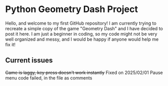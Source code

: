 # Python Geometry Dash Project
Hello, and welcome to my first GitHub repository!
I am currently trying to recreate a simple copy of the game "Geometry Dash" and I have decided to post it here.
I am just a beginner in coding, so my code might not be very well organized and messy, and I would be happy if anyone would help me fix it!

## Current issues
~~Game is laggy, key press doesn't work instantly~~ Fixed on 2025/02/01
Pause menu code failed, in the file as comments
